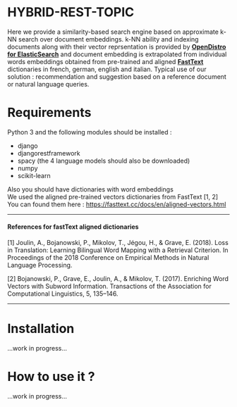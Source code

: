 # HYBRID-REST-TOPIC
Here we provide a similarity-based search engine based on approximate k-NN search over document embeddings. k-NN ability and indexing documents along with their vector reprsentation is provided by [**OpenDistro for ElasticSearch**](https://opendistro.github.io/for-elasticsearch/) and document embedding is extrapolated from individual words embeddings obtained from pre-trained and aligned [**FastText**](https://fasttext.cc/docs/en/aligned-vectors.html) dictionaries in french, german, english and italian. Typical use of our solution : recommendation and suggestion based on a reference document or natural language queries.

# Requirements
Python 3 and the following modules should be installed :
- django
- djangorestframework
- spacy (the 4 language models should also be downloaded)
- numpy
- scikit-learn

Also you should have dictionaries with word embeddings  
We used the aligned pre-trained vectors dictionaries from FastText [1, 2]  
You can found them here : https://fasttext.cc/docs/en/aligned-vectors.html

---

#### References for fastText aligned dictionaries 
<a id="1">[1]</a> 
Joulin, A., Bojanowski, P., Mikolov, T., Jégou, H., & Grave, E. (2018). 
Loss in Translation: Learning Bilingual Word Mapping with a Retrieval Criterion. 
In Proceedings of the 2018 Conference on Empirical Methods in Natural Language Processing.

<a id="2">[2]</a> 
Bojanowski, P., Grave, E., Joulin, A., & Mikolov, T. (2017). 
Enriching Word Vectors with Subword Information.
Transactions of the Association for Computational Linguistics, 5, 135–146.

---

# Installation
...work in progress...
# How to use it ?
...work in progress...
